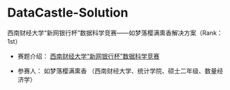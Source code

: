 # DataCastle-Solution
西南财经大学“新网银行杯”数据科学竞赛——如梦落樱满熏香解决方案（Rank：1st）


* 赛题介绍：
[西南财经大学“新网银行杯”数据科学竞赛](http://www.dcjingsai.com/common/cmpt/%E8%A5%BF%E5%8D%97%E8%B4%A2%E7%BB%8F%E5%A4%A7%E5%AD%A6%E2%80%9C%E6%96%B0%E7%BD%91%E9%93%B6%E8%A1%8C%E6%9D%AF%E2%80%9D%E6%95%B0%E6%8D%AE%E7%A7%91%E5%AD%A6%E7%AB%9E%E8%B5%9B_%E8%B5%9B%E4%BD%93%E4%B8%8E%E6%95%B0%E6%8D%AE.html
)


* 参赛人：
如梦落樱满熏香
（西南财经大学、统计学院、硕士二年级、数量经济学）

